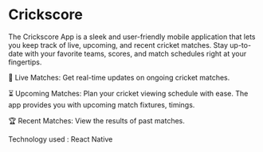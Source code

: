 # Crickscore
The Crickscore App is a sleek and user-friendly mobile application that lets you keep track of live, upcoming, and recent cricket matches. 
Stay up-to-date with your favorite teams, scores, and match schedules right at your fingertips.

📅 Live Matches: Get real-time updates on ongoing cricket matches.

⏳ Upcoming Matches: Plan your cricket viewing schedule with ease. The app provides you with upcoming match fixtures, timings.

🏆 Recent Matches: View the results of past matches.

Technology used : React Native
